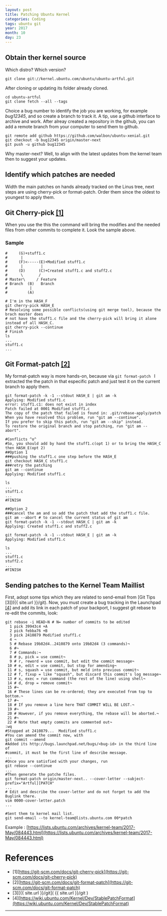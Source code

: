 ```yaml
---
layout: post
title: Patching Ubuntu Kernel
categories: Coding
tags: ubuntu git
year: 2017
month: 10
day: 23
---
```


## Obtain ther kernel source
Which distro? Which version?
```
git clone git://kernel.ubuntu.com/ubuntu/ubuntu-artful.git
```
After cloning or updating its folder already cloned.
```
cd ubuntu-artful
git clone fetch --all --tags
```

Choice a bug number to identify the job you are working, for example _bug12345_, and so create a branch to track it. A tip, use a github interface to archive and
work.
After alreay created a repository in the github, you can add a remote branch from your computer to send them to github.

```
git remote add github https://github.com/walbon/ubuntu-xenial.git
git checkout -b bug12345 origin/master-next
git push -u github bug12345
```
Why master-next? Well, to align with the latest updates from the kernel team then to suggest your updates.

## Identify which patches are needed
Width the main patches on hands already tracked on the Linus tree, next steps are
using cherry-pick or format-patch.
Order them since the oldest to youngest to apply them.
</ul>

## Git Cherry-pick [[1]](https://git-scm.com/docs/git-cherry-pick)
When you use the this the command will bring the modifies and the needed files
from other commits to complete it. Look the sample above.

### Sample
```
#     (G)+stuff1.c
#      |
#     (F)<-----(E)+Modified stuff1.c
#      |        |
#     (D)      (C)+Created stuff1.c and stuff2.c
#      \       /
# Master\     / Feature
# Branch  (B)   Branch
#          |
#         (A)

# I'm in the HASH_F
git cherry-pick HASH_E
# Resolving some possible conflicts(using git merge tool), because the brach master does
# not have the stuff1.c file and the cherry-pick will bring it alone instead of all HASH_C.
git cherry-pick --continue
# Finish
ls
...
stuff1.c
...

```

## Git Format-patch [[2]](https://git-scm.com/docs/git-format-patch)
My format-patch way is more hands-on, because via `git format-patch ` I extracted the the patch in that especific patch and just test it on the current branch to apply them.

```
git format-patch -k -1 --stdout HASH_E | git am -k
Applying: Modified stuff1.c
error: stuff1.c1: does not exist in index
Patch failed at 0001 Modified stuff1.c
The copy of the patch that failed is found in: .git/rebase-apply/patch
When you have resolved this problem, run "git am --continue".
If you prefer to skip this patch, run "git am --skip" instead.
To restore the original branch and stop patching, run "git am --abort".

#Conflicts ^o^
#So, you should add by hand the stuff1.c(opt 1) or to bring the HASH_C then HASH_E(opt 2)
##Option 1
###pushing the stuff1.c one step before the HASH_E
git checkout HASH_C stuff1.c
###retry the patching
git am --continue
Applying: Modified stuff1.c

ls
...
stuff1.c
...
#FINISH

##Option 2
###cancel the am and so add the patch that add the stuff1.c file.
git am --abort # to cancel the current status of git am
git format-patch -k -1 --stdout HASH_C | git am -k
Applying: Created stuff1.c and stuff2.c

git format-patch -k -1 --stdout HASH_E | git am -k
Applying: Modified stuff1.c

ls
...
stuff1.c
stuff2.c
...
#FINISH

```

## Sending patches to the Kernel Team Maillist

First, adopt some tips which they are related to send-email from [Git Tips [3]]({{ site.url }}/git).
Now, you must create a bug tracking in the
Launchpad [[4]](https://help.ubuntu.com/community/ReportingBugs)
and add its link in each patch of your backport, I suggest git rebase to re-edit
the commits, look:
```
git rebase -i HEAD~N # N= number of commits to be edited
  1 pick 39943c4 +A
  2 pick febba76 +B
  3 pick 2410879 Modified stuff1.c
  4 ¬
  5 # Rebase 19b82d4..2410879 onto 19b82d4 (3 commands)¬
  6 #¬
  7 # Commands:¬
  8 # p, pick = use commit¬
  9 # r, reword = use commit, but edit the commit message¬
 10 # e, edit = use commit, but stop for amending¬
 11 # s, squash = use commit, but meld into previous commit¬
 12 # f, fixup = like "squash", but discard this commit's log message¬
 13 # x, exec = run command (the rest of the line) using shell¬
 14 # d, drop = remove commit¬
 15 #¬
 16 # These lines can be re-ordered; they are executed from top to bottom.¬
 17 #¬
 18 # If you remove a line here THAT COMMIT WILL BE LOST.¬
 19 #¬
 20 # However, if you remove everything, the rebase will be aborted.¬
 21 #¬
 22 # Note that empty commits are commented out¬
:wq
#Stopped at 2410879...  Modified stuff1.c
#You can amend the commit now, with
git commit --amend
#Added its http://bugs.launchpad.net/bugs/<bug-id> in the third line of
#commit, it must be the first line of describe message.
...
#Once you are satisfied with your changes, run
git rebase --continue
...
#Then generate the patche files.
git format-patch origin/master-next.. --cover-letter --subject-prefix="Artful][PATCH"
...
# Edit and describe the cover-letter and do not forget to add the Buglink there.
vim 0000-cover-letter.patch
...

#Sent them to kernel mail list.
git send-email --to kernel-team@lists.ubuntu.com 00*patch

```
Example :
[https://lists.ubuntu.com/archives/kernel-team/2017-May/084443.html](https://lists.ubuntu.com/archives/kernel-team/2017-May/084443.html)


# References
- [1][https://git-scm.com/docs/git-cherry-pick](https://git-scm.com/docs/git-cherry-pick)
- [2][https://git-scm.com/docs/git-format-patch](https://git-scm.com/docs/git-format-patch)
- [3][{{ site.url }}/git]( {{ site.url }}/git )
- [4][https://wiki.ubuntu.com/Kernel/Dev/StablePatchFormat](https://wiki.ubuntu.com/Kernel/Dev/StablePatchFormat)


***
